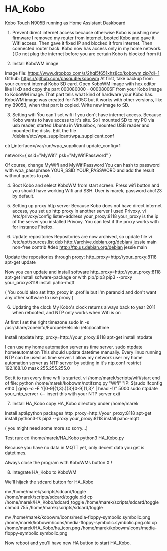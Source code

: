 # HA_Kobo
Kobo Touch N905B running as Home Assistant Daskboard

1. Prevent direct internet access because otherwise Kobo is pushing new firmware
I removed my router from internet, booted Kobo and gave it Wifi access. Then gave it fixed IP and blocked it from internet. Then connected router back. Kobo now has access only in my home network. ( Do not plug the internet before you are certain Kobo is blocked from it) 

2. Install KoboWM image

Image file: https://www.dropbox.com/s/2hql5f651xhz8cx/kobowm.zip?dl=1
Github: https://github.com/pasqu4le/kobowm
At first, take backup from your current internal Kobo SD card. 
Open KoboWM image with hex editor like HxD and copy the part 000080000 - 00008006F from your Kobo image to KoboWM image. That part tells what kind of hardware your Kobo has. 
KoboWM image was created for N905C but it works with other versions, like my B905B, when that part is copied. 
Write new image to SD. 

3. Setting wifi
Ýou can't set wifi if you don't have internet access. Because Kobo wants to have access to it's site. 
So I mounted SD to my PC via usb reader, started Ubuntu in Virtualbox, mounted USB reader and mounted the disks. 
Edit the file /debian/etc/wpa_supplicant/wpa_supplicant.conf

ctrl_interface=/var/run/wpa_supplicant
update_config=1

network={
        ssid="MyWifi"
        psk="MyWifiPassword"
}

Of course, change MyWifi and MyWifiPassword
You can hash to password with 
wpa_passphrase YOUR_SSID YOUR_PASSWORD
and add the result without quotes to psk. 

4. Boot Kobo and select KoboWM from start screen.
Press wifi button and you should have working Wifi and SSH. 
User is marek, password abc123 by default.

5. Setting up proxy http server
Because Kobo does not have direct internet access, you set up http proxy in another server
I used Privoxy. 
vi /etc/privoxy/config
listen-address  your_proxy:8118
your_proxy is the ip of the server you installed Privoxy. You can test if the proxy works with for instance Firefox. 

5. Update repositories
Repositories are now archived, so update file 
vi /etc/apt/sources.list
deb http://archive.debian.org/debian/ jessie main non-free contrib
#deb http://ftp.us.debian.org/debian jessie main

Update the repositories through proxy:
http_proxy=http://your_proxy:8118 apt-get update

Now you can update and install software 
http_proxy=http://your_proxy:8118 apt-get install sofware-package
or with pip/pip3
pip3 --proxy your_proxy:8118 install paho-mqtt

( You could also set http_proxy in .profile but I'm paranoid and don't want any other software to use proxy ) 

6. Updating the clock
My Kobo's clock returns always back to year 2011 when rebooted, and NTP only works when Wifi is on 

At first I set the right timezone
sudo ln -s /usr/share/zoneinfo/Europe/Helsinki /etc/localtime

Install ntpdate
http_proxy=http://your_proxy:8118 apt-get install ntpdate

I can use my home automation server as time server.
sudo ntpdate homeautomation
This should update datetime manually. Every linux running NTP can be used as time server. 
I allow my network user my home automation server as NTP server by setting in it's ntp.conf 
restrict 192.168.1.0 mask 255.255.255.0

Set it to run every time wifi is started. 
vi /home/marek/scripts/wifi/start
end of file: 
    python /home/marek/kobowm/notifzmq.py "Wifi" "IP: $(sudo ifconfig eth0 | grep -o -E '([0-9]{1,3}\.){3}[0-9]{1,3}' | head -1)" 5000
    sudo ntpdate your_ntp_server  <-- insert this with your NTP server
    exit

7. Install HA_Kobo
copy HA_Kobo directory under /home/marek

Install apt&python packages
http_proxy=http://your_proxy:8118 apt-get install python3-tk
pip3 --proxy your_proxy:8118 install paho-mqtt

( you might need some more so sorry...)

Test run: 
cd /home/marek/HA_Kobo
python3 HA_Kobo.py

Because you have no data in MQTT yet, only decent data you get is datetimes. 

Always close the program with KoboWMs button X !

8. Integrate HA_Kobo to KoboWM

We'll hijack the sdcard button for HA_Kobo

mv /home/marek/scripts/sdcard/toggle /home/marek/scripts/sdcard/toggle.old
cp /home/marek/HA_Kobo/sdcard_toggle /home/marek/scripts/sdcard/toggle
chmod 755 /home/marek/scripts/sdcard/toggle

mv /home/marek/kobowm/icons/media-floppy-symbolic.symbolic.png /home/marek/kobowm/icons/media-floppy-symbolic.symbolic.png.old
cp /home/marek/HA_Kobo/ha_icon.png /home/marek/kobowm/icons/media-floppy-symbolic.symbolic.png

Now reboot and you'll have new HA button to start HA_Kobo. 
